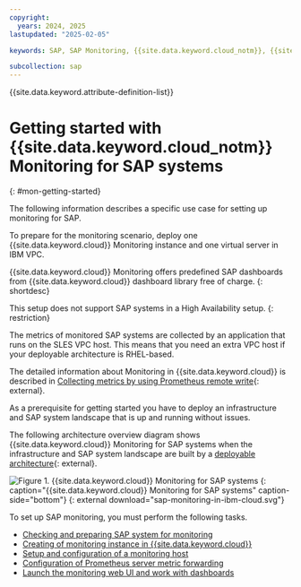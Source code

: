 ```yaml
---
copyright:
  years: 2024, 2025
lastupdated: "2025-02-05"

keywords: SAP, SAP Monitoring, {{site.data.keyword.cloud_notm}}, {{site.data.keyword.ibm_cloud_sap}}, SAP Workloads, SAP HANA

subcollection: sap
---
```


{{site.data.keyword.attribute-definition-list}}

# Getting started with {{site.data.keyword.cloud_notm}} Monitoring for SAP systems
{: #mon-getting-started}

The following information describes a specific use case for setting up monitoring for SAP.

To prepare for the monitoring scenario, deploy one {{site.data.keyword.cloud}} Monitoring instance and one virtual server in IBM VPC.

{{site.data.keyword.cloud}} Monitoring offers predefined SAP dashboards from {{site.data.keyword.cloud}} dashboard library free of charge.
{: shortdesc}

This setup does not support SAP systems in a High Availability setup.
{: restriction}

The metrics of monitored SAP systems are collected by an application that runs on the SLES VPC host. This means that you need an extra VPC host if your deployable architecture is RHEL-based.

The detailed information about Monitoring in {{site.data.keyword.cloud}} is described in [Collecting metrics by using Prometheus remote write](/docs/monitoring?topic=monitoring-about-monitor){: external}.

As a prerequisite for getting started you have to deploy an infrastructure and SAP system landscape that is up and running without issues.

The following architecture overview diagram shows {{site.data.keyword.cloud}} Monitoring for SAP systems when the infrastructure and SAP system landscape are built by a [deployable architecture](/docs/sap-powervs?topic=sap-powervs-sap-s4hana-bw4hana){: external}.

![Figure 1. {{site.data.keyword.cloud}} Monitoring for SAP systems](../images/sap-monitoring-in-ibm-cloud.svg "{{site.data.keyword.cloud}} Monitoring for SAP systems")
{: caption="{{site.data.keyword.cloud}} Monitoring for SAP systems" caption-side="bottom"}
{: external download="sap-monitoring-in-ibm-cloud.svg"}

To set up SAP monitoring, you must perform the following tasks.

- [Checking and preparing SAP system for monitoring](/docs/sap?topic=sap-mon-preparing-system)
- [Creating of monitoring instance in {{site.data.keyword.cloud}}](/docs/sap?topic=sap-mon-create-instance)
- [Setup and configuration of a monitoring host](/docs/sap?topic=sap-mon-exporter-setup-config)
- [Configuration of Prometheus server metric forwarding](/docs/sap?topic=sap-mon-metric-forwarding)
- [Launch the monitoring web UI and work with dashboards](/docs/sap?topic=sap-mon-launch-web-ui-dashboards)
